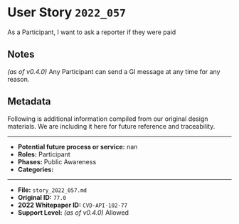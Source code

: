 
# User Story `2022_057` #

<!-- story-start -->As a Participant, I want to ask a reporter if they were paid<!-- story-end -->

## Notes ##

*(as of v0.4.0)*
Any Participant can send a GI message at any time for any reason.


## Metadata ##

Following is additional information compiled from our original design materials.
We are including it here for future reference and traceability.

---

- **Potential future process or service:** nan
- **Roles:** Participant
- **Phases:** Public Awareness
- **Categories:** 

---

- **File:** `story_2022_057.md`
- **Original ID:** `77.0`
- **2022 Whitepaper ID:** `CVD-API-102-77`
- **Support Level:** *(as of v0.4.0)* Allowed

